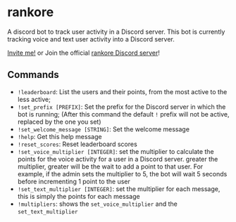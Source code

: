 # rankore
A discord bot to track user activity in a Discord server.
This bot is currently tracking voice and text user activity into a Discord server.<br>

[Invite me!](https://discord.com/oauth2/authorize?client_id=1161409490369912924&permissions=8&scope=bot)
 or Join the official [rankore Discord server](https://discord.gg/jfSvzPDY)!
 
## Commands
- `!leaderboard`: List the users and their points, from the most active to the less active;
- `!set_prefix [PREFIX]`: Set the prefix for the Discord server in which the bot is running; (After this command the default `!` prefix will not be active, replaced by the one you set)
- `!set_welcome_message [STRING]`: Set the welcome message
- `!help`: Get this help message
- `!reset_scores`: Reset leaderboard scores
- `!set_voice_multiplier [INTEGER]`: set the multiplier to calculate the points for the voice activity for a user in a Discord server. greater the multiplier, greater will be the wait to add a point to that user. For example, if the admin sets the multiplier to 5, the bot will wait 5 seconds before incrementing 1 point to the user
- `!set_text_multiplier [INTEGER]`: set the multiplier for each message, this is simply the points for each message
- `!multipliers`: shows the `set_voice_multiplier` and the `set_text_multiplier`
